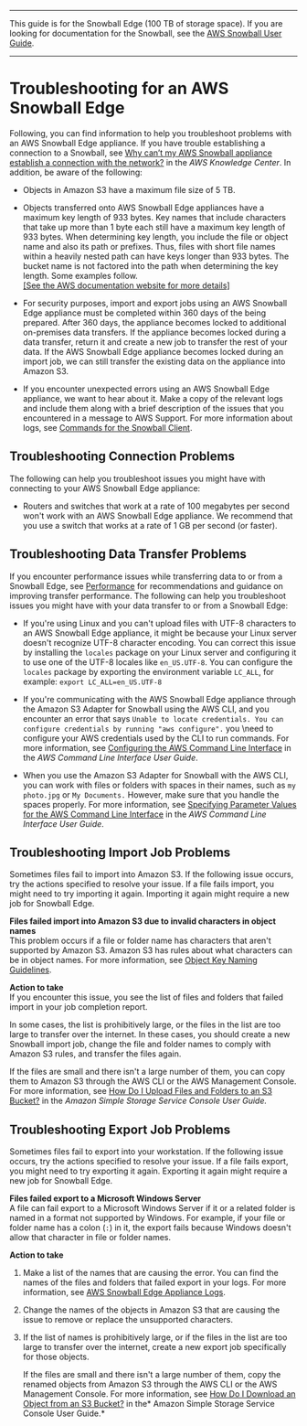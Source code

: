 --------

This guide is for the Snowball Edge \(100 TB of storage space\)\. If you are looking for documentation for the Snowball, see the [AWS Snowball User Guide](http://docs.aws.amazon.com/snowball/latest/ug/whatissnowball.html)\.

--------

# Troubleshooting for an AWS Snowball Edge<a name="troubleshooting"></a>

Following, you can find information to help you troubleshoot problems with an AWS Snowball Edge appliance\. If you have trouble establishing a connection to a Snowball, see [Why can’t my AWS Snowball appliance establish a connection with the network?](https://aws.amazon.com/premiumsupport/knowledge-center/troubleshoot-connect-snowball/) in the *AWS Knowledge Center*\. In addition, be aware of the following:

+ Objects in Amazon S3 have a maximum file size of 5 TB\.

+ Objects transferred onto AWS Snowball Edge appliances have a maximum key length of 933 bytes\. Key names that include characters that take up more than 1 byte each still have a maximum key length of 933 bytes\. When determining key length, you include the file or object name and also its path or prefixes\. Thus, files with short file names within a heavily nested path can have keys longer than 933 bytes\. The bucket name is not factored into the path when determining the key length\. Some examples follow\.    
[\[See the AWS documentation website for more details\]](http://docs.aws.amazon.com/snowball/latest/developer-guide/troubleshooting.html)

+ For security purposes, import and export jobs using an AWS Snowball Edge appliance must be completed within 360 days of the being prepared\. After 360 days, the appliance becomes locked to additional on\-premises data transfers\. If the appliance becomes locked during a data transfer, return it and create a new job to transfer the rest of your data\. If the AWS Snowball Edge appliance becomes locked during an import job, we can still transfer the existing data on the appliance into Amazon S3\.

+ If you encounter unexpected errors using an AWS Snowball Edge appliance, we want to hear about it\. Make a copy of the relevant logs and include them along with a brief description of the issues that you encountered in a message to AWS Support\. For more information about logs, see [Commands for the Snowball Client](using-client.md#using-client-commands)\.

## Troubleshooting Connection Problems<a name="connection-troubleshooting"></a>

The following can help you troubleshoot issues you might have with connecting to your AWS Snowball Edge appliance: 

+ Routers and switches that work at a rate of 100 megabytes per second won't work with an AWS Snowball Edge appliance\. We recommend that you use a switch that works at a rate of 1 GB per second \(or faster\)\. 

## Troubleshooting Data Transfer Problems<a name="transfer-troubleshooting"></a>

If you encounter performance issues while transferring data to or from a Snowball Edge, see [Performance](BestPractices.md#performance) for recommendations and guidance on improving transfer performance\. The following can help you troubleshoot issues you might have with your data transfer to or from a Snowball Edge:

+ If you're using Linux and you can't upload files with UTF\-8 characters to an AWS Snowball Edge appliance, it might be because your Linux server doesn't recognize UTF\-8 character encoding\. You can correct this issue by installing the `locales` package on your Linux server and configuring it to use one of the UTF\-8 locales like `en_US.UTF-8`\. You can configure the `locales` package by exporting the environment variable `LC_ALL`, for example: `export LC_ALL=en_US.UTF-8`

+ If you're communicating with the AWS Snowball Edge appliance through the Amazon S3 Adapter for Snowball using the AWS CLI, and you encounter an error that says `Unable to locate credentials. You can configure credentials by running "aws configure".` you \\need to configure your AWS credentials used by the CLI to run commands\. For more information, see [Configuring the AWS Command Line Interface](http://docs.aws.amazon.com/cli/latest/userguide/cli-chap-getting-started.html) in the *AWS Command Line Interface User Guide*\.

+ When you use the Amazon S3 Adapter for Snowball with the AWS CLI, you can work with files or folders with spaces in their names, such as `my photo.jpg` or `My Documents.` However, make sure that you handle the spaces properly\. For more information, see [Specifying Parameter Values for the AWS Command Line Interface](http://docs.aws.amazon.com/cli/latest/userguide/cli-using-param.html) in the *AWS Command Line Interface User Guide*\.

## Troubleshooting Import Job Problems<a name="import-troubleshooting"></a>

Sometimes files fail to import into Amazon S3\. If the following issue occurs, try the actions specified to resolve your issue\. If a file fails import, you might need to try importing it again\. Importing it again might require a new job for Snowball Edge\.

**Files failed import into Amazon S3 due to invalid characters in object names**  
This problem occurs if a file or folder name has characters that aren't supported by Amazon S3\. Amazon S3 has rules about what characters can be in object names\. For more information, see [Object Key Naming Guidelines](http://docs.aws.amazon.com/AmazonS3/latest/dev/UsingMetadata.html#object-key-guidelines)\.

**Action to take**  
If you encounter this issue, you see the list of files and folders that failed import in your job completion report\.

In some cases, the list is prohibitively large, or the files in the list are too large to transfer over the internet\. In these cases, you should create a new Snowball import job, change the file and folder names to comply with Amazon S3 rules, and transfer the files again\.

If the files are small and there isn't a large number of them, you can copy them to Amazon S3 through the AWS CLI or the AWS Management Console\. For more information, see [How Do I Upload Files and Folders to an S3 Bucket?](http://docs.aws.amazon.com/AmazonS3/latest/user-guide/upload-objects.html) in the *Amazon Simple Storage Service Console User Guide\.*

## Troubleshooting Export Job Problems<a name="export-troubleshooting"></a>

Sometimes files fail to export into your workstation\. If the following issue occurs, try the actions specified to resolve your issue\. If a file fails export, you might need to try exporting it again\. Exporting it again might require a new job for Snowball Edge\.

**Files failed export to a Microsoft Windows Server**  
A file can fail export to a Microsoft Windows Server if it or a related folder is named in a format not supported by Windows\. For example, if your file or folder name has a colon \(`:`\) in it, the export fails because Windows doesn't allow that character in file or folder names\.

**Action to take**

1. Make a list of the names that are causing the error\. You can find the names of the files and folders that failed export in your logs\. For more information, see [AWS Snowball Edge Appliance Logs](using-client.md#logs)\.

1. Change the names of the objects in Amazon S3 that are causing the issue to remove or replace the unsupported characters\.

1. If the list of names is prohibitively large, or if the files in the list are too large to transfer over the internet, create a new export job specifically for those objects\.

   If the files are small and there isn't a large number of them, copy the renamed objects from Amazon S3 through the AWS CLI or the AWS Management Console\. For more information, see [How Do I Download an Object from an S3 Bucket?](http://docs.aws.amazon.com/AmazonS3/latest/user-guide/download-objects.html) in the* Amazon Simple Storage Service Console User Guide\.*